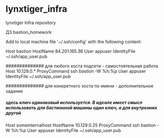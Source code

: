 # lynxtiger_infra
lynxtiger Infra repository

ДЗ bastion_homework

Add to local machine file '~/.ssh/config' with the following content:

Host bastion
HostName 84.201.165.36
User appuser
IdentityFile ~/.ssh/app_user.pub

############## для любого хоста подсети - самостоятельная работа
Host 10.129.0.*
ProxyCommand ssh bastion -W %h:%p
User appuser
IdentityFile ~/.ssh/app_user.pub

############## для конкретного хоста по имени - дополнительное задание
##### здесь ключ одинаковый используется. В идеале имеет смысл использовать для бастионной машины один ключ, а для внутренних другой
Host someinternalhost
HostName 10.129.0.25
ProxyCommand ssh bastion -W %h:%p
User appuser
IdentityFile ~/.ssh/app_user.pub
